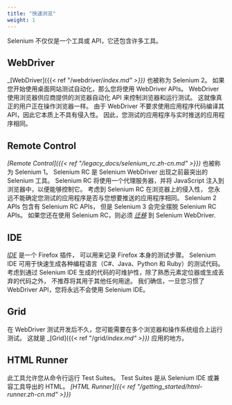 ```yaml
---
title: "快速浏览"
weight: 1
---
```


Selenium 不仅仅是一个工具或 API，它还包含许多工具。

## WebDriver

_[WebDriver]({{< ref "/webdriver/_index.md" >}})_ 也被称为 Selenium 2。
如果您开始使用桌面网站测试自动化，那么您将使用 WebDriver APIs。
WebDriver 使用浏览器供应商提供的浏览器自动化 API 来控制浏览器和运行测试。
这就像真正的用户正在操作浏览器一样。
由于 WebDriver 不要求使用应用程序代码编译其 API，因此它本质上不具有侵入性。
因此，您测试的应用程序与实时推送的应用程序相同。

## Remote Control

_[Remote Control]({{< ref "/legacy_docs/selenium_rc.zh-cn.md" >}})_
也被称为 Selenium 1。
Selenium RC 是 Selenium WebDriver 出现之前最突出的 Selenium 工具。
Selenium RC 将使用一个代理服务器，并将 JavaScript 注入到浏览器中，以便能够控制它。
考虑到 Selenium RC 在浏览器上的侵入性，
您永远不能确定您测试的应用程序是否与您想要推送的应用程序相同。
Selenium 2 APIs 包含有 Selenium RC APIs，
但是 Selenium 3 会完全摆脱 Selenium RC APIs。
如果您还在使用 Selenium RC，则必须
[_迁移_](https://www.seleniumhq.org/docs/03_webdriver.jsp#migrating-from-selenium-1-0)
到 Selenium WebDriver.

## IDE

_[IDE](https://www.seleniumhq.org/selenium-ide)_ 是一个 Firefox 插件，
可以用来记录 Firefox 本身的测试步骤。
Selenium IDE 可用于快速生成各种编程语言（C#、Java、Python 和 Ruby）的测试代码。
考虑到通过 Selenium IDE 生成的代码的可维护性，除了熟悉元素定位器或生成丢弃的代码之外，
不推荐将其用于其他任何用途。
我们确信，一旦您习惯了 WebDriver API，您将永远不会使用 Selenium IDE。

## Grid

在 WebDriver 测试开发后不久，您可能需要在多个浏览器和操作系统组合上运行测试。
这就是 _[Grid]({{< ref "/grid/_index.md" >}})_ 应用的地方。

## HTML Runner

此工具允许您从命令行运行 Test Suites。
Test Suites 是从 Selenium IDE 或兼容工具导出的 HTML。
_[HTML Runner]({{< ref "/getting_started/html-runner.zh-cn.md" >}})_
